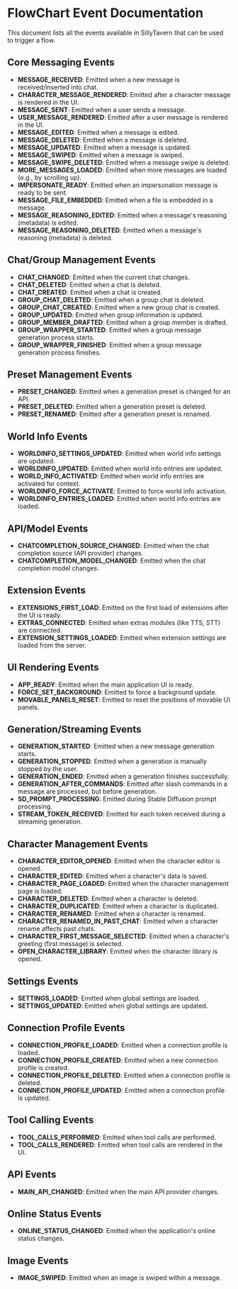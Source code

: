 # FlowChart Event Documentation

This document lists all the events available in SillyTavern that can be used to trigger a flow.

## Core Messaging Events

-   **MESSAGE_RECEIVED**: Emitted when a new message is received/inserted into chat.
-   **CHARACTER_MESSAGE_RENDERED**: Emitted after a character message is rendered in the UI.
-   **MESSAGE_SENT**: Emitted when a user sends a message.
-   **USER_MESSAGE_RENDERED**: Emitted after a user message is rendered in the UI.
-   **MESSAGE_EDITED**: Emitted when a message is edited.
-   **MESSAGE_DELETED**: Emitted when a message is deleted.
-   **MESSAGE_UPDATED**: Emitted when a message is updated.
-   **MESSAGE_SWIPED**: Emitted when a message is swiped.
-   **MESSAGE_SWIPE_DELETED**: Emitted when a message swipe is deleted.
-   **MORE_MESSAGES_LOADED**: Emitted when more messages are loaded (e.g., by scrolling up).
-   **IMPERSONATE_READY**: Emitted when an impersonation message is ready to be sent.
-   **MESSAGE_FILE_EMBEDDED**: Emitted when a file is embedded in a message.
-   **MESSAGE_REASONING_EDITED**: Emitted when a message's reasoning (metadata) is edited.
-   **MESSAGE_REASONING_DELETED**: Emitted when a message's reasoning (metadata) is deleted.

## Chat/Group Management Events

-   **CHAT_CHANGED**: Emitted when the current chat changes.
-   **CHAT_DELETED**: Emitted when a chat is deleted.
-   **CHAT_CREATED**: Emitted when a chat is created.
-   **GROUP_CHAT_DELETED**: Emitted when a group chat is deleted.
-   **GROUP_CHAT_CREATED**: Emitted when a new group chat is created.
-   **GROUP_UPDATED**: Emitted when group information is updated.
-   **GROUP_MEMBER_DRAFTED**: Emitted when a group member is drafted.
-   **GROUP_WRAPPER_STARTED**: Emitted when a group message generation process starts.
-   **GROUP_WRAPPER_FINISHED**: Emitted when a group message generation process finishes.

## Preset Management Events

-   **PRESET_CHANGED**: Emitted when a generation preset is changed for an API.
-   **PRESET_DELETED**: Emitted when a generation preset is deleted.
-   **PRESET_RENAMED**: Emitted after a generation preset is renamed.

## World Info Events

-   **WORLDINFO_SETTINGS_UPDATED**: Emitted when world info settings are updated.
-   **WORLDINFO_UPDATED**: Emitted when world info entries are updated.
-   **WORLD_INFO_ACTIVATED**: Emitted when world info entries are activated for context.
-   **WORLDINFO_FORCE_ACTIVATE**: Emitted to force world info activation.
-   **WORLDINFO_ENTRIES_LOADED**: Emitted when world info entries are loaded.

## API/Model Events

-   **CHATCOMPLETION_SOURCE_CHANGED**: Emitted when the chat completion source (API provider) changes.
-   **CHATCOMPLETION_MODEL_CHANGED**: Emitted when the chat completion model changes.

## Extension Events

-   **EXTENSIONS_FIRST_LOAD**: Emitted on the first load of extensions after the UI is ready.
-   **EXTRAS_CONNECTED**: Emitted when extras modules (like TTS, STT) are connected.
-   **EXTENSION_SETTINGS_LOADED**: Emitted when extension settings are loaded from the server.

## UI Rendering Events

-   **APP_READY**: Emitted when the main application UI is ready.
-   **FORCE_SET_BACKGROUND**: Emitted to force a background update.
-   **MOVABLE_PANELS_RESET**: Emitted to reset the positions of movable UI panels.

## Generation/Streaming Events

-   **GENERATION_STARTED**: Emitted when a new message generation starts.
-   **GENERATION_STOPPED**: Emitted when a generation is manually stopped by the user.
-   **GENERATION_ENDED**: Emitted when a generation finishes successfully.
-   **GENERATION_AFTER_COMMANDS**: Emitted after slash commands in a message are processed, but before generation.
-   **SD_PROMPT_PROCESSING**: Emitted during Stable Diffusion prompt processing.
-   **STREAM_TOKEN_RECEIVED**: Emitted for each token received during a streaming generation.

## Character Management Events

-   **CHARACTER_EDITOR_OPENED**: Emitted when the character editor is opened.
-   **CHARACTER_EDITED**: Emitted when a character's data is saved.
-   **CHARACTER_PAGE_LOADED**: Emitted when the character management page is loaded.
-   **CHARACTER_DELETED**: Emitted when a character is deleted.
-   **CHARACTER_DUPLICATED**: Emitted when a character is duplicated.
-   **CHARACTER_RENAMED**: Emitted when a character is renamed.
-   **CHARACTER_RENAMED_IN_PAST_CHAT**: Emitted when a character rename affects past chats.
-   **CHARACTER_FIRST_MESSAGE_SELECTED**: Emitted when a character's greeting (first message) is selected.
-   **OPEN_CHARACTER_LIBRARY**: Emitted when the character library is opened.

## Settings Events

-   **SETTINGS_LOADED**: Emitted when global settings are loaded.
-   **SETTINGS_UPDATED**: Emitted when global settings are updated.

## Connection Profile Events

-   **CONNECTION_PROFILE_LOADED**: Emitted when a connection profile is loaded.
-   **CONNECTION_PROFILE_CREATED**: Emitted when a new connection profile is created.
-   **CONNECTION_PROFILE_DELETED**: Emitted when a connection profile is deleted.
-   **CONNECTION_PROFILE_UPDATED**: Emitted when a connection profile is updated.

## Tool Calling Events

-   **TOOL_CALLS_PERFORMED**: Emitted when tool calls are performed.
-   **TOOL_CALLS_RENDERED**: Emitted when tool calls are rendered in the UI.

## API Events

-   **MAIN_API_CHANGED**: Emitted when the main API provider changes.

## Online Status Events

-   **ONLINE_STATUS_CHANGED**: Emitted when the application's online status changes.

## Image Events

-   **IMAGE_SWIPED**: Emitted when an image is swiped within a message.
